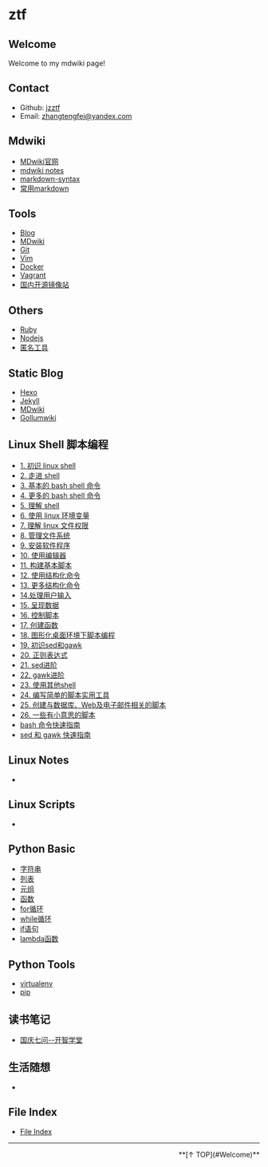 ztf
======

Welcome
------
Welcome to my mdwiki page!

Contact
------

- Github: [jzztf](https://github.com/jzztf)
- Email: [zhangtengfei@yandex.com]()

Mdwiki
------
 
  - [MDwiki官网](http://dynalon.github.io/mdwiki/)
  - [mdwiki notes](#!tools/blog/mdwiki.md)
  - [markdown-syntax](https://markdown-syntax.com/)
  - [常用markdown](#!tools/markdown.md)

Tools
------
 
  * [Blog](#!tools/blog.md)
  * [MDwiki](#!tools/blog/mdwiki.md)
  * [Git](#!tools/git.md)
  * [Vim](#!tools/vim.md)
  * [Docker](#!tools/docker.md)
  * [Vagrant](#!tools/vagrant.md)
  * [国内开源镜像站](#!tools/mirrors.md)

Others
------

  * [Ruby](#!others/rubybasic.md)
  * [Nodejs](#!others/nodejs.md)
  * [匿名工具](#!others/anonymoustools.md)

Static Blog
------

  - [Hexo](#!tools/blog/hexo.md)
  - [Jekyll](#!tools/blog/jekyll.md)
  - [MDwiki](#!tools/blog/mdwiki.md)
  - [Gollumwiki](#!tools/blog/gollumwiki.md)

Linux Shell 脚本编程
------

  - [1. 初识 linux shell](#!linux/linux_shell/linux_1.md)
  - [2. 走进 shell](#!linux/linux_shell/linux_2.md)
  - [3. 基本的 bash shell 命令](#!linux/linux_shell/linux_3.md)
  - [4. 更多的 bash shell 命令](#!linux/linux_shell/linux_4.md)
  - [5. 理解 shell](#!linux/linux_shell/linux_5.md)
  - [6. 使用 linux 环境变量](#!linux/linux_shell/linux_6.md)
  - [7. 理解 linux 文件权限](#!linux/linux_shell/linux_7.md)
  - [8. 管理文件系统](#!linux/linux_shell/linux_8.md)
  - [9. 安装软件程序](#!linux/linux_shell/linux_9.md)
  - [10. 使用编辑器](#!linux/linux_shell/linux_10.md)
  - [11. 构建基本脚本](#!linux/linux_shell/linux_11.md)
  - [12. 使用结构化命令](#!linux/linux_shell/linux_12.md)
  - [13. 更多结构化命令](#!linux/linux_shell/linux_13.md)
  - [14.处理用户输入](#!linux/linux_shell/linux_14.md)
  - [15. 呈现数据](#!linux/linux_shell/linux_15.md)
  - [16. 控制脚本](#!linux/linux_shell/linux_16.md)
  - [17. 创建函数](#!linux/linux_shell/linux_17.md)
  - [18. 图形化桌面环境下脚本编程](#!linux/linux_shell/linux_18.md)
  - [19. 初识sed和gawk](#!linux/linux_shell/linux_19.md)
  - [20. 正则表达式](#!linux/linux_shell/linux_20.md)
  - [21. sed进阶](#!linux/linux_shell/linux_21.md)
  - [22. gawk进阶](#!linux/linux_shell/linux_22.md)
  - [23. 使用其他shell](#!linux/linux_shell/linux_23.md)
  - [24. 编写简单的脚本实用工具](#!linux/linux_shell/linux_24.md)
  - [25. 创建与数据库、Web及电子邮件相关的脚本](#!linux/linux_shell/linux_25.md)
  - [26. 一些有小意思的脚本](#!linux/linux_shell/linux_26.md)
  - [bash 命令快速指南](#!linux/linux_shell/linux_a.md)
  - [sed 和 gawk 快速指南](#!linux/linux_shell/linux_b.md)

Linux Notes
  ------

  - []()

Linux Scripts
  ------

  - []()

 
Python Basic
  -------

  - [字符串](#!python/trings.md)
  - [列表](#!python/list.md)
  - [元组](#!python/tuple.md)
  - [函数](#!python/functions.md)
  - [for循环](#!python/for.md)
  - [while循环](#!python/while.md)
  - [if语句](#!python/if.md)
  - [lambda函数](#!python/lambda.md)

Python Tools
------

  - [virtualenv](#!python/virtualenv.md)
  - [pip](#!python/pip.md)

读书笔记
------

  - [国庆七问--开智学堂](#!scripts/sevenissues.md)

生活随想
------

  - []()



## File Index

- [File Index](fileindex.md)

---

<div align="right">**[↑ TOP](#Welcome)**</div>

